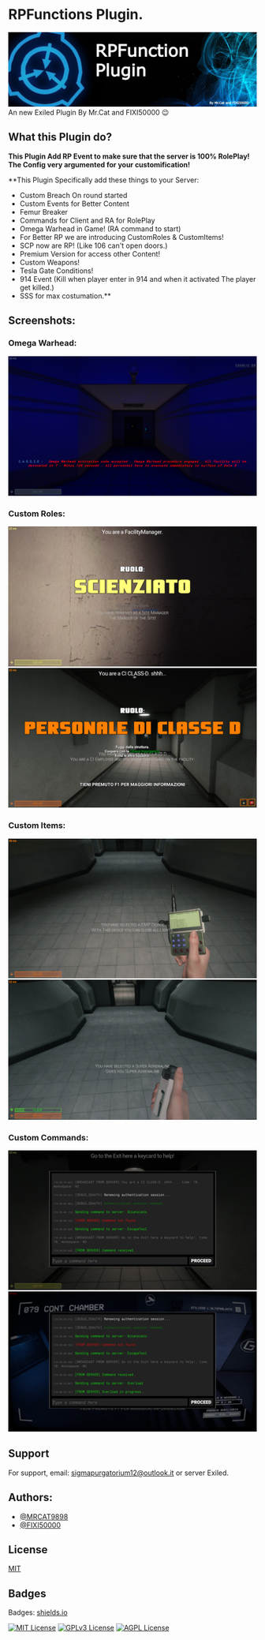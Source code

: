 # RPFunctions Plugin.
![RPFBanner.jpg](./RPF/Images/RPFBanner.jpg)
An new Exiled Plugin By Mr.Cat and FIXI50000 😉


## What this Plugin do?

**This Plugin Add RP Event to make sure that the server
is 100% RolePlay! The Config very argumented for your
customification!**

**This Plugin Specifically add these things to your Server:

- Custom Breach On round started
- Custom Events for Better Content
- Femur Breaker
- Commands for Client and RA for RolePlay
- Omega Warhead in Game! (RA command to start)
- For Better RP we are introducing CustomRoles & CustomItems!
- SCP now are RP! (Like 106 can't open doors.)
- Premium Version for access other Content!
- Custom Weapons!
- Tesla Gate Conditions!
- 914 Event (Kill when player enter in 914 and when it activated The player get killed.)
- SSS for max costumation.**

## Screenshots:
### Omega Warhead:
![App Screenshot](./RPF/Images/OmegaWarhead.png)

### Custom Roles:
![App Screenshot](./RPF/Images/SiteManager.png)
![App Screenshot](./RPF/Images/CIClass-D.png)

### Custom Items:
![App Screenshot](./RPF/Images/Emp_Device.png)
![App Screenshot](./RPF/Images/SuperAdrenaline.png)

### Custom Commands:
![App Screenshot](./RPF/Images/ExcapeTool.png)
![App Screenshot](./RPF/Images/Overload.png)

## Support

For support, email: sigmapurgatorium12@outlook.it or server Exiled.


## Authors:

- [@MRCAT9898](https://www.github.com/MRCAT9898)
- [@FIXI50000](https://www.github.com/FIXI50000)


## License

[MIT](https://choosealicense.com/licenses/mit/)

## Badges

Badges: [shields.io](https://shields.io/)

[![MIT License](https://img.shields.io/badge/License-MIT-green.svg)](https://choosealicense.com/licenses/mit/)
[![GPLv3 License](https://img.shields.io/badge/License-GPL%20v3-yellow.svg)](https://opensource.org/licenses/)
[![AGPL License](https://img.shields.io/badge/license-AGPL-blue.svg)](http://www.gnu.org/licenses/agpl-3.0)
